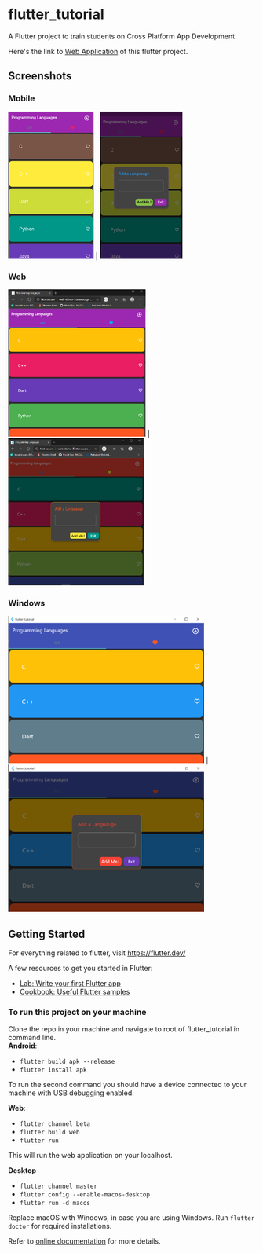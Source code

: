 # flutter_tutorial

A Flutter project to train students on Cross Platform App Development

Here's the link to <a href="http://web-demo-flutter.surge.sh/#/">Web Application</a> of this flutter project.

## Screenshots

### Mobile
<img src="mobile-screenshot-2.png" height="300"> | <img src="mobile-screenshot-1.png" height="300">

### Web
<img src="web-screenshot-2.png" height="300"> | <img src="web-screenshot-1.png" height="300">

### Windows
<img src="desktop-windows.png" height="300"> | <img src="desktop-windows-1.png" height="300">

## Getting Started

For everything related to flutter, visit https://flutter.dev/

A few resources to get you started in Flutter:

- [Lab: Write your first Flutter app](https://flutter.dev/docs/get-started/codelab)
- [Cookbook: Useful Flutter samples](https://flutter.dev/docs/cookbook)

### To run this project on your machine

Clone the repo in your machine and navigate to root of flutter_tutorial in command line.  
<b>Android</b>:

* `flutter build apk --release`
* `flutter install apk`

To run the second command you should have a device connected to your machine with USB debugging enabled.

<b>Web</b>:

* `flutter channel beta`
* `flutter build web`
* `flutter run`

This will run the web application on your localhost.

<b>Desktop</b>

* `flutter channel master`
* `flutter config --enable-macos-desktop`
* `flutter run -d macos`

Replace macOS with Windows, in case you are using Windows. Run `flutter doctor` for required installations.

Refer to [online documentation](https://flutter.dev/docs) for more details.

